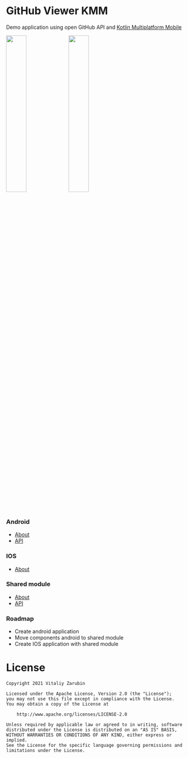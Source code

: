 GitHub Viewer KMM
===================

Demo application using open GitHub API and [Kotlin Multiplatform Mobile](https://kotlinlang.org/docs/mobile/home.html)

<p>
<img src="https://raw.githubusercontent.com/keygenqt/kmm-GitHubViewer/master/data/Screen_Recording_2022-01-03_at_17.08.49.gif" width="33%"/>
<img src="https://raw.githubusercontent.com/keygenqt/kmm-GitHubViewer/master/data/Screen_Recording_2022-01-03_at_17.07.05.gif" width="33%"/>
</p>

### Android
* [About](https://keygenqt.github.io/kmm-GitHubViewer/android/)
* [API](https://keygenqt.github.io/kmm-GitHubViewer/api/androidApp/index.html)

### IOS
* [About](https://keygenqt.github.io/kmm-GitHubViewer/ios/)

### Shared module
* [About](https://keygenqt.github.io/kmm-GitHubViewer/shared/)
* [API](https://keygenqt.github.io/kmm-GitHubViewer/api/shared/index.html)

### Roadmap
* Create android application
* Move components android to shared module
* Create IOS application with shared module

# License

```
Copyright 2021 Vitaliy Zarubin

Licensed under the Apache License, Version 2.0 (the "License");
you may not use this file except in compliance with the License.
You may obtain a copy of the License at

    http://www.apache.org/licenses/LICENSE-2.0

Unless required by applicable law or agreed to in writing, software
distributed under the License is distributed on an "AS IS" BASIS,
WITHOUT WARRANTIES OR CONDITIONS OF ANY KIND, either express or implied.
See the License for the specific language governing permissions and
limitations under the License.
```